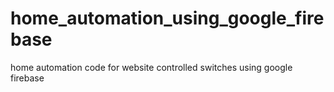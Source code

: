 # home_automation_using_google_firebase
home automation code for website controlled switches using google firebase 

